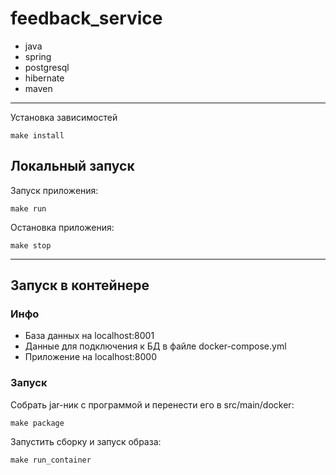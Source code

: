 # feedback_service

- java
- spring
- postgresql
- hibernate
- maven

---
Установка зависимостей
```shell
make install
```

## Локальный запуск
Запуск приложения:
```shell
make run
```

Остановка приложения:
```shell
make stop
```

---
## Запуск в контейнере

### Инфо
- База данных на localhost:8001
- Данные для подключения к БД в файле docker-compose.yml
- Приложение на localhost:8000

### Запуск
Собрать jar-ник с программой и перенести его в src/main/docker:
```shell
make package
```
Запустить сборку и запуск образа:

```shell
make run_container
```





